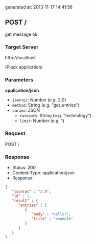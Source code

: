 generated at: 2013-11-17 14:41:56

## POST /

get message ok

### Target Server

http://localhost

(Plack application)

### Parameters

__application/json__

- `jsonrpc`: Number (e.g. 2.0)
- `method`: String (e.g. "get_entries")
- `params`: JSON
    - `category`: String (e.g. "technology")
    - `limit`: Number (e.g. 1)

### Request

POST /

### Response

- Status:       200
- Content-Type: application/json
- Response:

```json
{
   "jsonrpc" : "2.0",
   "id" : 1,
   "result" : {
      "entries" : [
         {
            "body" : "Hello!",
            "title" : "example"
         }
      ]
   }
}

```

